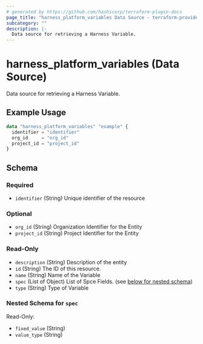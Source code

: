 ```yaml
---
# generated by https://github.com/hashicorp/terraform-plugin-docs
page_title: "harness_platform_variables Data Source - terraform-provider-harness"
subcategory: ""
description: |-
  Data source for retrieving a Harness Variable.
---
```


# harness_platform_variables (Data Source)

Data source for retrieving a Harness Variable.

## Example Usage

```terraform
data "harness_platform_variables" "example" {
  identifier = "identifier"
  org_id     = "org_id"
  project_id = "project_id"
}
```

<!-- schema generated by tfplugindocs -->
## Schema

### Required

- `identifier` (String) Unique identifier of the resource

### Optional

- `org_id` (String) Organization Identifier for the Entity
- `project_id` (String) Project Identifier for the Entity

### Read-Only

- `description` (String) Description of the entity
- `id` (String) The ID of this resource.
- `name` (String) Name of the Variable
- `spec` (List of Object) List of Spce Fields. (see [below for nested schema](#nestedatt--spec))
- `type` (String) Type of Variable

<a id="nestedatt--spec"></a>
### Nested Schema for `spec`

Read-Only:

- `fixed_value` (String)
- `value_type` (String)
